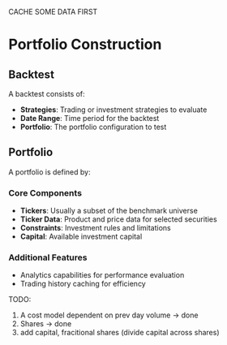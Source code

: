 CACHE SOME DATA FIRST

# Portfolio Construction

## Backtest

A backtest consists of:

- **Strategies**: Trading or investment strategies to evaluate
- **Date Range**: Time period for the backtest
- **Portfolio**: The portfolio configuration to test

## Portfolio

A portfolio is defined by:

### Core Components

- **Tickers**: Usually a subset of the benchmark universe
- **Ticker Data**: Product and price data for selected securities
- **Constraints**: Investment rules and limitations
- **Capital**: Available investment capital

### Additional Features

- Analytics capabilities for performance evaluation
- Trading history caching for efficiency

TODO:

1. A cost model dependent on prev day volume -> done
2. Shares -> done
3. add capital, fracitional shares (divide capital across shares)
